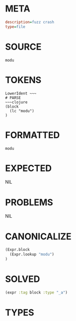 # META
~~~ini
description=fuzz crash
type=file
~~~
# SOURCE
~~~roc
modu
~~~
# TOKENS
~~~text
LowerIdent ~~~
# PARSE
~~~clojure
(block
  (lc "modu")
)
~~~
# FORMATTED
~~~roc
modu
~~~
# EXPECTED
NIL
# PROBLEMS
NIL
# CANONICALIZE
~~~clojure
(Expr.block
  (Expr.lookup "modu")
)
~~~
# SOLVED
~~~clojure
(expr :tag block :type "_a")
~~~
# TYPES
~~~roc
~~~
